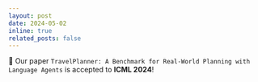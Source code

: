 ```yaml
---
layout: post
date: 2024-05-02
inline: true
related_posts: false
---
```


:tada: Our paper `TravelPlanner: A Benchmark for Real-World Planning with Language Agents` is accepted to **ICML 2024**!
